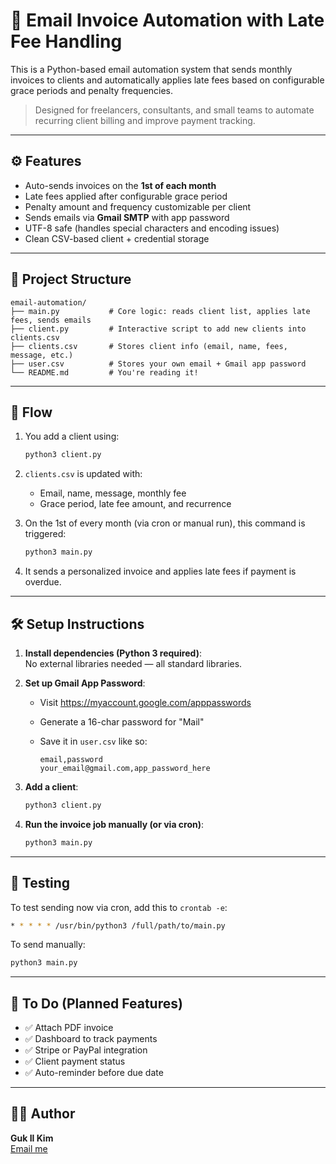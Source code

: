 # 📧 Email Invoice Automation with Late Fee Handling

This is a Python-based email automation system that sends monthly invoices to clients and automatically applies late fees based on configurable grace periods and penalty frequencies.

> Designed for freelancers, consultants, and small teams to automate recurring client billing and improve payment tracking.

---

## ⚙️ Features

- Auto-sends invoices on the **1st of each month**
- Late fees applied after configurable grace period
- Penalty amount and frequency customizable per client
- Sends emails via **Gmail SMTP** with app password
- UTF-8 safe (handles special characters and encoding issues)
- Clean CSV-based client + credential storage

---

## 🧩 Project Structure
```
email-automation/
├── main.py           # Core logic: reads client list, applies late fees, sends emails
├── client.py         # Interactive script to add new clients into clients.csv
├── clients.csv       # Stores client info (email, name, fees, message, etc.)
├── user.csv          # Stores your own email + Gmail app password
└── README.md         # You're reading it!
```

---

## 🔁 Flow

1. You add a client using:
   ```bash
   python3 client.py
   ```

2. `clients.csv` is updated with:
   - Email, name, message, monthly fee
   - Grace period, late fee amount, and recurrence

3. On the 1st of every month (via cron or manual run), this command is triggered:
   ```bash
   python3 main.py
   ```

4. It sends a personalized invoice and applies late fees if payment is overdue.

---

## 🛠️ Setup Instructions

1. **Install dependencies (Python 3 required)**:  
   No external libraries needed — all standard libraries.

2. **Set up Gmail App Password**:
   - Visit https://myaccount.google.com/apppasswords
   - Generate a 16-char password for "Mail"
   - Save it in `user.csv` like so:

     ```
     email,password
     your_email@gmail.com,app_password_here
     ```

3. **Add a client**:
   ```bash
   python3 client.py
   ```

4. **Run the invoice job manually (or via cron)**:
   ```bash
   python3 main.py
   ```

---

## 🧪 Testing

To test sending now via cron, add this to `crontab -e`:
```bash
* * * * * /usr/bin/python3 /full/path/to/main.py
```

To send manually:
```bash
python3 main.py
```

---

## 🧭 To Do (Planned Features)

- ✅ Attach PDF invoice
- ✅ Dashboard to track payments
- ✅ Stripe or PayPal integration
- ✅ Client payment status
- ✅ Auto-reminder before due date

---

## 🧑‍💻 Author

**Guk Il Kim**  
[Email me](mailto:kimgukil2@gmail.com)
